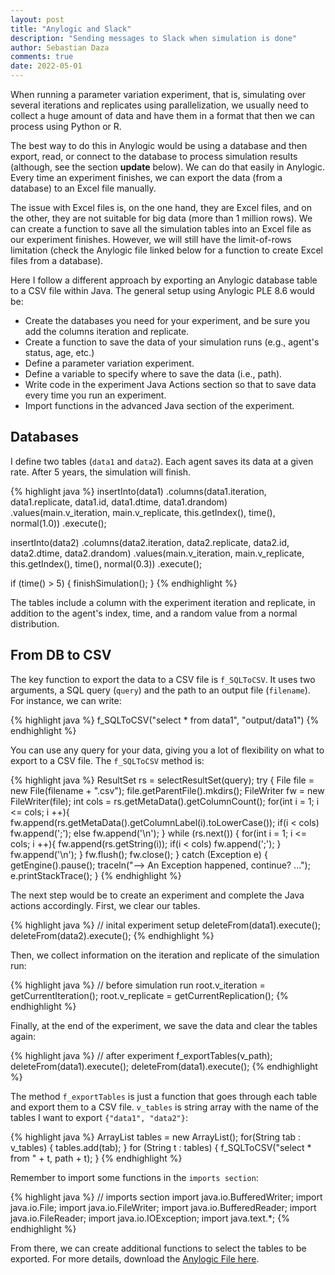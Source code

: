 ```yaml
---
layout: post
title: "Anylogic and Slack"
description: "Sending messages to Slack when simulation is done"
author: Sebastian Daza
comments: true
date: 2022-05-01
---
```


When running a parameter variation experiment, that is, simulating over several iterations and replicates using parallelization, we usually need to collect a huge amount of data and have them in a format that then we can process using Python or R.

The best way to do this in Anylogic would be using a database and then export, read, or connect to the database to process simulation results (although, see the section **update** below). We can do that easily in Anylogic. Every time an experiment finishes, we can export the data (from a database) to an Excel file manually.

The issue with Excel files is, on the one hand, they are Excel files, and on the other, they are not suitable for big data (more than 1 million rows). We can create a function to save all the simulation tables into an Excel file as our experiment finishes. However, we will still have the limit-of-rows limitation (check the Anylogic file linked below for a function to create Excel files from a database).

Here I follow a different approach by exporting an Anylogic database table to a CSV file within Java. The general setup using Anylogic PLE 8.6 would be:

- Create the databases you need for your experiment, and be sure you add the columns iteration and replicate.
- Create a function to save the data of your simulation runs (e.g., agent's status, age, etc.)
- Define a parameter variation experiment.
- Define a variable to specify where to save the data (i.e., path).
- Write code in the experiment Java Actions section so that to save data every time you run an experiment.
- Import functions in the advanced Java section of the experiment.

## Databases

I define two tables (`data1` and `data2`). Each agent saves its data at a given rate. After 5 years, the simulation will finish.

{% highlight java %}
insertInto(data1)
    .columns(data1.iteration, data1.replicate, data1.id, data1.dtime, data1.drandom)
    .values(main.v_iteration, main.v_replicate, this.getIndex(), time(), normal(1.0))
    .execute();

insertInto(data2)
    .columns(data2.iteration, data2.replicate, data2.id, data2.dtime, data2.drandom)
    .values(main.v_iteration, main.v_replicate, this.getIndex(), time(), normal(0.3))
    .execute();

if (time() > 5) {
    finishSimulation();
}
{% endhighlight %}

The tables include a column with the experiment iteration and replicate, in addition to the agent's index, time, and a random value from a normal distribution.

## From DB to CSV

The key function to export the data to a CSV file is `f_SQLToCSV`. It uses two arguments, a SQL query (`query`) and the path to an output file (`filename`). For instance, we can write:

{% highlight java %}
f_SQLToCSV("select * from data1", "output/data1")
{% endhighlight %}

You can use any query for your data, giving you a lot of flexibility on what to export to a CSV file. The `f_SQLToCSV` method is:

{% highlight java %}
ResultSet rs = selectResultSet(query);
try {
    File file = new File(filename + ".csv");
    file.getParentFile().mkdirs();
    FileWriter fw = new FileWriter(file);
    int cols = rs.getMetaData().getColumnCount();
    for(int i = 1; i <= cols; i ++){
        fw.append(rs.getMetaData().getColumnLabel(i).toLowerCase());
        if(i < cols) fw.append(';');
        else fw.append('\n');
    }
    while (rs.next()) {
        for(int i = 1; i <= cols; i ++){
            fw.append(rs.getString(i));
            if(i < cols) fw.append(';');
        }
        fw.append('\n');
     }
     fw.flush();
     fw.close();
} catch (Exception e) {
    getEngine().pause();
    traceln("--> An Exception happened, continue? ...");
    e.printStackTrace();
}
{% endhighlight %}

The next step would be to create an experiment and complete the Java actions accordingly. First, we clear our tables.

{% highlight java %}
// inital experiment setup
deleteFrom(data1).execute();
deleteFrom(data2).execute();
{% endhighlight %}

Then, we collect information on the iteration and replicate of the simulation run:

{% highlight java %}
// before simulation run
root.v_iteration = getCurrentIteration();
root.v_replicate = getCurrentReplication();
{% endhighlight %}

Finally, at the end of the experiment, we save the data and clear the tables again:

{% highlight java %}
// after experiment
f_exportTables(v_path);
deleteFrom(data1).execute();
deleteFrom(data1).execute();
{% endhighlight %}

The method `f_exportTables` is just a function that goes through each table and export them to a CSV file. `v_tables` is string array with the name of the tables I want to export `{"data1", "data2"}`:

{% highlight java %}
ArrayList<String> tables = new ArrayList<String>();
for(String tab : v_tables) {
   tables.add(tab);
}
for (String t : tables) {
    f_SQLToCSV("select * from " + t, path + t);
}
{% endhighlight %}

Remember to import some functions in the `imports section`:

{% highlight java %}
// imports section
import java.io.BufferedWriter;
import java.io.File;
import java.io.FileWriter;
import java.io.BufferedReader;
import java.io.FileReader;
import java.io.IOException;
import java.text.*;
{% endhighlight %}

From there, we can create additional functions to select the tables to be exported. For more details, download the [Anylogic File here](/assets/files/DBToCSV.zip).





